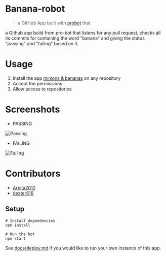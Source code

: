 # Banana-robot

> a GitHub App built with [probot](https://github.com/probot/probot) that 

a Github app build from pro-bot that listens for any pull request, checks all its commits for containing the word "banana" and giving the status "passing" and "failing" based on it.

# Usage
1. Install the app [minions & bananas](https://github.com/apps/minions-bananas) on any repository
2. Accept the permissions
3. Allow access to repositories

# Screenshots

- PASSING

![Passing](https://github.com/dexter816/minions-bananas/blob/master/failing.png)

- FAILING

 ![Failing](https://github.com/dexter816/minions-bananas/blob/master/failing.png)

# Contributors
- [Arpita2012](https://github.com/Arpita2012)
- [dexter816](https://github.com/dexter816)

## Setup

```
# Install dependencies
npm install

# Run the bot
npm start
```

See [docs/deploy.md](docs/deploy.md) if you would like to run your own instance of this app.
